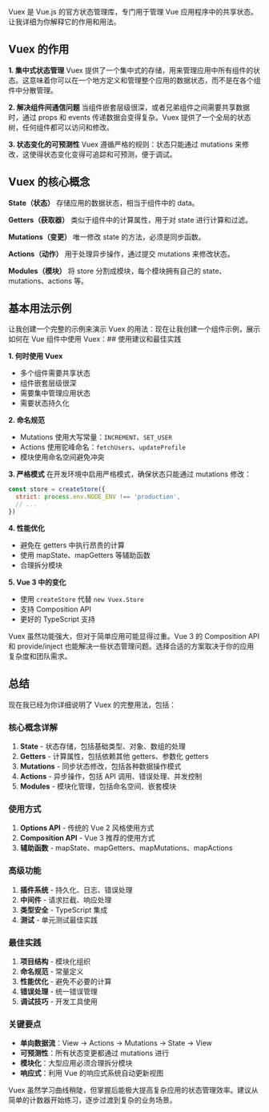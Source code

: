 Vuex 是 Vue.js 的官方状态管理库，专门用于管理 Vue 应用程序中的共享状态。让我详细为你解释它的作用和用法。

## Vuex 的作用

**1. 集中式状态管理** Vuex 提供了一个集中式的存储，用来管理应用中所有组件的状态。这意味着你可以在一个地方定义和管理整个应用的数据状态，而不是在各个组件中分散管理。

**2. 解决组件间通信问题** 当组件嵌套层级很深，或者兄弟组件之间需要共享数据时，通过 props 和 events 传递数据会变得复杂。Vuex 提供了一个全局的状态树，任何组件都可以访问和修改。

**3. 状态变化的可预测性** Vuex 遵循严格的规则：状态只能通过 mutations 来修改，这使得状态变化变得可追踪和可预测，便于调试。

## Vuex 的核心概念

**State（状态）** 存储应用的数据状态，相当于组件中的 data。

**Getters（获取器）** 类似于组件中的计算属性，用于对 state 进行计算和过滤。

**Mutations（变更）** 唯一修改 state 的方法，必须是同步函数。

**Actions（动作）** 用于处理异步操作，通过提交 mutations 来修改状态。

**Modules（模块）** 将 store 分割成模块，每个模块拥有自己的 state、mutations、actions 等。

## 基本用法示例

让我创建一个完整的示例来演示 Vuex 的用法：现在让我创建一个组件示例，展示如何在 Vue 组件中使用 Vuex：## 使用建议和最佳实践

**1. 何时使用 Vuex**

- 多个组件需要共享状态
- 组件嵌套层级很深
- 需要集中管理应用状态
- 需要状态持久化

**2. 命名规范**

- Mutations 使用大写常量：`INCREMENT`、`SET_USER`
- Actions 使用驼峰命名：`fetchUsers`、`updateProfile`
- 模块使用命名空间避免冲突

**3. 严格模式** 在开发环境中启用严格模式，确保状态只能通过 mutations 修改：

```javascript
const store = createStore({
  strict: process.env.NODE_ENV !== 'production',
  // ...
})
```

**4. 性能优化**

- 避免在 getters 中执行昂贵的计算
- 使用 mapState、mapGetters 等辅助函数
- 合理拆分模块

**5. Vue 3 中的变化**

- 使用 `createStore` 代替 `new Vuex.Store`
- 支持 Composition API
- 更好的 TypeScript 支持

Vuex 虽然功能强大，但对于简单应用可能显得过重。Vue 3 的 Composition API 和 provide/inject 也能解决一些状态管理问题。选择合适的方案取决于你的应用复杂度和团队需求。


## 总结

现在我已经为你详细说明了 Vuex 的完整用法，包括：

### 核心概念详解

1. **State** - 状态存储，包括基础类型、对象、数组的处理
2. **Getters** - 计算属性，包括依赖其他 getters、参数化 getters
3. **Mutations** - 同步状态修改，包括各种数据操作模式
4. **Actions** - 异步操作，包括 API 调用、错误处理、并发控制
5. **Modules** - 模块化管理，包括命名空间、嵌套模块

### 使用方式

1. **Options API** - 传统的 Vue 2 风格使用方式
2. **Composition API** - Vue 3 推荐的使用方式
3. **辅助函数** - mapState、mapGetters、mapMutations、mapActions

### 高级功能

1. **插件系统** - 持久化、日志、错误处理
2. **中间件** - 请求拦截、响应处理
3. **类型安全** - TypeScript 集成
4. **测试** - 单元测试最佳实践

### 最佳实践

1. **项目结构** - 模块化组织
2. **命名规范** - 常量定义
3. **性能优化** - 避免不必要的计算
4. **错误处理** - 统一错误管理
5. **调试技巧** - 开发工具使用

### 关键要点

- **单向数据流**：View → Actions → Mutations → State → View
- **可预测性**：所有状态变更都通过 mutations 进行
- **模块化**：大型应用必须合理拆分模块
- **响应式**：利用 Vue 的响应式系统自动更新视图

Vuex 虽然学习曲线稍陡，但掌握后能极大提高复杂应用的状态管理效率。建议从简单的计数器开始练习，逐步过渡到复杂的业务场景。